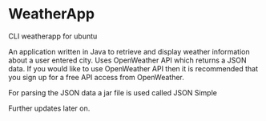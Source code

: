 # WeatherApp
CLI weatherapp for ubuntu

An application written in Java to retrieve and display weather information about a user entered city. Uses OpenWeather API
which returns a JSON data. If you would like to use OpenWeather API then it is recommended that you sign up for a free API access
from OpenWeather.

For parsing the JSON data a jar file is used called JSON Simple

Further updates later on.
